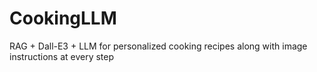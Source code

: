 # CookingLLM
RAG + Dall-E3 + LLM for personalized cooking recipes along with image instructions at every step
